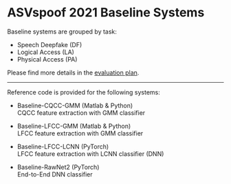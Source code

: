 # ASVspoof 2021 Baseline Systems
Baseline systems are grouped by task:
* Speech Deepfake (DF)
* Logical Access (LA)
* Physical Access (PA)

Please find more details in the [evaluation plan](https://www.asvspoof.org/asvspoof2021/asvspoof2021_evaluation_plan.pdf).

<hr/>

Reference code is provided for the following systems:
* Baseline-CQCC-GMM (Matlab & Python) <br/> CQCC feature extraction with GMM classifier 

* Baseline-LFCC-GMM (Matlab & Python) <br/> LFCC feature extraction with GMM classifier

* Baseline-LFCC-LCNN (PyTorch) <br/> LFCC feature extraction with LCNN classifier (DNN)

* Baseline-RawNet2 (PyTorch) <br/> End-to-End DNN classifier

